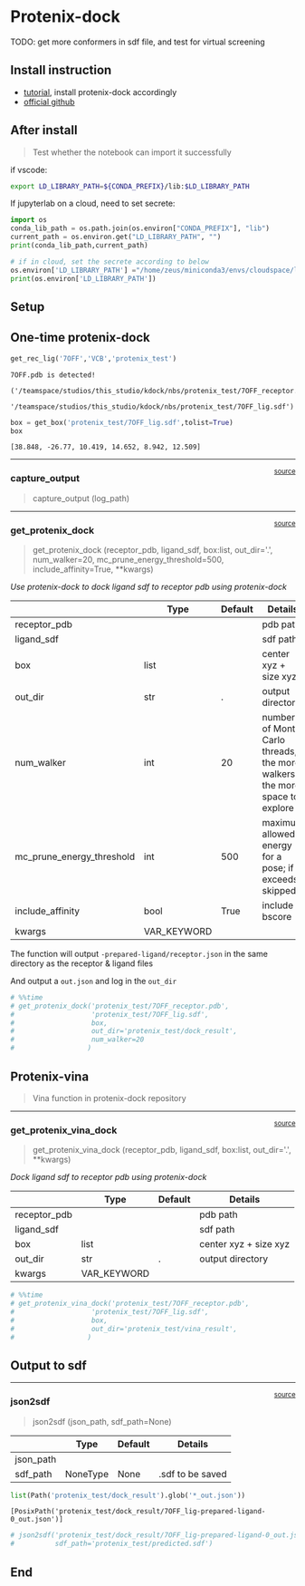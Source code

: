 # Protenix-dock


<!-- WARNING: THIS FILE WAS AUTOGENERATED! DO NOT EDIT! -->

TODO: get more conformers in sdf file, and test for virtual screening

## Install instruction

- [tutorial](https://zhuanlan.zhihu.com/p/1896530309580838652), install
  protenix-dock accordingly
- [official github](https://github.com/bytedance/Protenix-Dock)

## After install

> Test whether the notebook can import it successfully

if vscode:

``` bash
export LD_LIBRARY_PATH=${CONDA_PREFIX}/lib:$LD_LIBRARY_PATH
```

If jupyterlab on a cloud, need to set secrete:

``` python
import os
conda_lib_path = os.path.join(os.environ["CONDA_PREFIX"], "lib")
current_path = os.environ.get("LD_LIBRARY_PATH", "")
print(conda_lib_path,current_path)

# if in cloud, set the secrete according to below
os.environ['LD_LIBRARY_PATH'] ="/home/zeus/miniconda3/envs/cloudspace/lib:/opt/jupyter/envs/main/lib"
print(os.environ['LD_LIBRARY_PATH'])
```

## Setup

## One-time protenix-dock

``` python
get_rec_lig('7OFF','VCB','protenix_test')
```

    7OFF.pdb is detected!

    ('/teamspace/studios/this_studio/kdock/nbs/protenix_test/7OFF_receptor.pdb',
     '/teamspace/studios/this_studio/kdock/nbs/protenix_test/7OFF_lig.sdf')

``` python
box = get_box('protenix_test/7OFF_lig.sdf',tolist=True)
box
```

    [38.848, -26.77, 10.419, 14.652, 8.942, 12.509]

------------------------------------------------------------------------

<a
href="https://github.com/sky1ove/kdock/blob/main/kdock/px/dock.py#L33"
target="_blank" style="float:right; font-size:smaller">source</a>

### capture_output

>  capture_output (log_path)

------------------------------------------------------------------------

<a
href="https://github.com/sky1ove/kdock/blob/main/kdock/px/dock.py#L60"
target="_blank" style="float:right; font-size:smaller">source</a>

### get_protenix_dock

>  get_protenix_dock (receptor_pdb, ligand_sdf, box:list, out_dir='.',
>                         num_walker=20, mc_prune_energy_threshold=500,
>                         include_affinity=True, **kwargs)

*Use protenix-dock to dock ligand sdf to receptor pdb using
protenix-dock*

<table>
<colgroup>
<col style="width: 6%" />
<col style="width: 25%" />
<col style="width: 34%" />
<col style="width: 34%" />
</colgroup>
<thead>
<tr>
<th></th>
<th><strong>Type</strong></th>
<th><strong>Default</strong></th>
<th><strong>Details</strong></th>
</tr>
</thead>
<tbody>
<tr>
<td>receptor_pdb</td>
<td></td>
<td></td>
<td>pdb path</td>
</tr>
<tr>
<td>ligand_sdf</td>
<td></td>
<td></td>
<td>sdf path</td>
</tr>
<tr>
<td>box</td>
<td>list</td>
<td></td>
<td>center xyz + size xyz</td>
</tr>
<tr>
<td>out_dir</td>
<td>str</td>
<td>.</td>
<td>output directory</td>
</tr>
<tr>
<td>num_walker</td>
<td>int</td>
<td>20</td>
<td>number of Monte Carlo threads, the more walkers the more space to
explore</td>
</tr>
<tr>
<td>mc_prune_energy_threshold</td>
<td>int</td>
<td>500</td>
<td>maximum allowed energy for a pose; if exceeds, skipped</td>
</tr>
<tr>
<td>include_affinity</td>
<td>bool</td>
<td>True</td>
<td>include bscore</td>
</tr>
<tr>
<td>kwargs</td>
<td>VAR_KEYWORD</td>
<td></td>
<td></td>
</tr>
</tbody>
</table>

The function will output `-prepared-ligand/receptor.json` in the same
directory as the receptor & ligand files

And output a `out.json` and log in the `out_dir`

``` python
# %%time
# get_protenix_dock('protenix_test/7OFF_receptor.pdb',
#                   'protenix_test/7OFF_lig.sdf',
#                   box,
#                   out_dir='protenix_test/dock_result',
#                   num_walker=20
#                  )
```

## Protenix-vina

> Vina function in protenix-dock repository

------------------------------------------------------------------------

<a
href="https://github.com/sky1ove/kdock/blob/main/kdock/px/dock.py#L85"
target="_blank" style="float:right; font-size:smaller">source</a>

### get_protenix_vina_dock

>  get_protenix_vina_dock (receptor_pdb, ligand_sdf, box:list, out_dir='.',
>                              **kwargs)

*Dock ligand sdf to receptor pdb using protenix-dock*

<table>
<thead>
<tr>
<th></th>
<th><strong>Type</strong></th>
<th><strong>Default</strong></th>
<th><strong>Details</strong></th>
</tr>
</thead>
<tbody>
<tr>
<td>receptor_pdb</td>
<td></td>
<td></td>
<td>pdb path</td>
</tr>
<tr>
<td>ligand_sdf</td>
<td></td>
<td></td>
<td>sdf path</td>
</tr>
<tr>
<td>box</td>
<td>list</td>
<td></td>
<td>center xyz + size xyz</td>
</tr>
<tr>
<td>out_dir</td>
<td>str</td>
<td>.</td>
<td>output directory</td>
</tr>
<tr>
<td>kwargs</td>
<td>VAR_KEYWORD</td>
<td></td>
<td></td>
</tr>
</tbody>
</table>

``` python
# %%time
# get_protenix_vina_dock('protenix_test/7OFF_receptor.pdb',
#                   'protenix_test/7OFF_lig.sdf',
#                   box,
#                   out_dir='protenix_test/vina_result',
#                  )
```

## Output to sdf

------------------------------------------------------------------------

<a
href="https://github.com/sky1ove/kdock/blob/main/kdock/px/dock.py#L104"
target="_blank" style="float:right; font-size:smaller">source</a>

### json2sdf

>  json2sdf (json_path, sdf_path=None)

<table>
<thead>
<tr>
<th></th>
<th><strong>Type</strong></th>
<th><strong>Default</strong></th>
<th><strong>Details</strong></th>
</tr>
</thead>
<tbody>
<tr>
<td>json_path</td>
<td></td>
<td></td>
<td></td>
</tr>
<tr>
<td>sdf_path</td>
<td>NoneType</td>
<td>None</td>
<td>.sdf to be saved</td>
</tr>
</tbody>
</table>

``` python
list(Path('protenix_test/dock_result').glob('*_out.json'))
```

    [PosixPath('protenix_test/dock_result/7OFF_lig-prepared-ligand-0_out.json')]

``` python
# json2sdf('protenix_test/dock_result/7OFF_lig-prepared-ligand-0_out.json',
#          sdf_path='protenix_test/predicted.sdf')
```

## End
